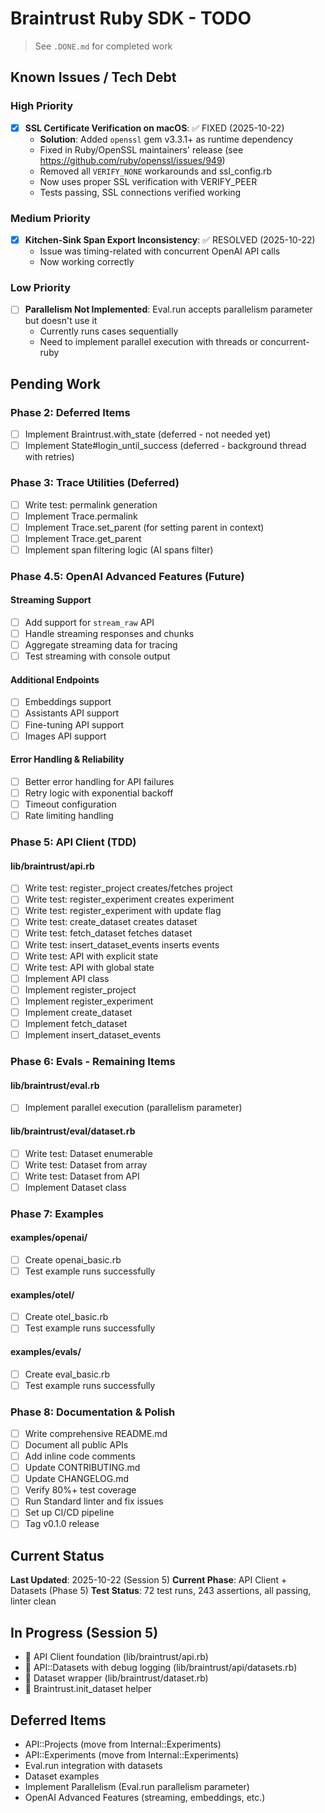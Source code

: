 # Braintrust Ruby SDK - TODO

> See `.DONE.md` for completed work

## Known Issues / Tech Debt

### High Priority

- [x] **SSL Certificate Verification on macOS**: ✅ FIXED (2025-10-22)
  - **Solution**: Added `openssl` gem v3.3.1+ as runtime dependency
  - Fixed in Ruby/OpenSSL maintainers' release (see https://github.com/ruby/openssl/issues/949)
  - Removed all `VERIFY_NONE` workarounds and ssl_config.rb
  - Now uses proper SSL verification with VERIFY_PEER
  - Tests passing, SSL connections verified working

### Medium Priority

- [x] **Kitchen-Sink Span Export Inconsistency**: ✅ RESOLVED (2025-10-22)
  - Issue was timing-related with concurrent OpenAI API calls
  - Now working correctly

### Low Priority

- [ ] **Parallelism Not Implemented**: Eval.run accepts parallelism parameter but doesn't use it
  - Currently runs cases sequentially
  - Need to implement parallel execution with threads or concurrent-ruby

## Pending Work

### Phase 2: Deferred Items
- [ ] Implement Braintrust.with_state (deferred - not needed yet)
- [ ] Implement State#login_until_success (deferred - background thread with retries)

### Phase 3: Trace Utilities (Deferred)
- [ ] Write test: permalink generation
- [ ] Implement Trace.permalink
- [ ] Implement Trace.set_parent (for setting parent in context)
- [ ] Implement Trace.get_parent
- [ ] Implement span filtering logic (AI spans filter)

### Phase 4.5: OpenAI Advanced Features (Future)

#### Streaming Support
- [ ] Add support for `stream_raw` API
- [ ] Handle streaming responses and chunks
- [ ] Aggregate streaming data for tracing
- [ ] Test streaming with console output

#### Additional Endpoints
- [ ] Embeddings support
- [ ] Assistants API support
- [ ] Fine-tuning API support
- [ ] Images API support

#### Error Handling & Reliability
- [ ] Better error handling for API failures
- [ ] Retry logic with exponential backoff
- [ ] Timeout configuration
- [ ] Rate limiting handling

### Phase 5: API Client (TDD)

#### lib/braintrust/api.rb
- [ ] Write test: register_project creates/fetches project
- [ ] Write test: register_experiment creates experiment
- [ ] Write test: register_experiment with update flag
- [ ] Write test: create_dataset creates dataset
- [ ] Write test: fetch_dataset fetches dataset
- [ ] Write test: insert_dataset_events inserts events
- [ ] Write test: API with explicit state
- [ ] Write test: API with global state
- [ ] Implement API class
- [ ] Implement register_project
- [ ] Implement register_experiment
- [ ] Implement create_dataset
- [ ] Implement fetch_dataset
- [ ] Implement insert_dataset_events

### Phase 6: Evals - Remaining Items

#### lib/braintrust/eval.rb
- [ ] Implement parallel execution (parallelism parameter)

#### lib/braintrust/eval/dataset.rb
- [ ] Write test: Dataset enumerable
- [ ] Write test: Dataset from array
- [ ] Write test: Dataset from API
- [ ] Implement Dataset class

### Phase 7: Examples

#### examples/openai/
- [ ] Create openai_basic.rb
- [ ] Test example runs successfully

#### examples/otel/
- [ ] Create otel_basic.rb
- [ ] Test example runs successfully

#### examples/evals/
- [ ] Create eval_basic.rb
- [ ] Test example runs successfully

### Phase 8: Documentation & Polish

- [ ] Write comprehensive README.md
- [ ] Document all public APIs
- [ ] Add inline code comments
- [ ] Update CONTRIBUTING.md
- [ ] Update CHANGELOG.md
- [ ] Verify 80%+ test coverage
- [ ] Run Standard linter and fix issues
- [ ] Set up CI/CD pipeline
- [ ] Tag v0.1.0 release

## Current Status

**Last Updated**: 2025-10-22 (Session 5)
**Current Phase**: API Client + Datasets (Phase 5)
**Test Status**: 72 test runs, 243 assertions, all passing, linter clean

## In Progress (Session 5)

- 🚧 API Client foundation (lib/braintrust/api.rb)
- 🚧 API::Datasets with debug logging (lib/braintrust/api/datasets.rb)
- 🚧 Dataset wrapper (lib/braintrust/dataset.rb)
- 🚧 Braintrust.init_dataset helper

## Deferred Items

- API::Projects (move from Internal::Experiments)
- API::Experiments (move from Internal::Experiments)
- Eval.run integration with datasets
- Dataset examples
- Implement Parallelism (Eval.run parallelism parameter)
- OpenAI Advanced Features (streaming, embeddings, etc.)
